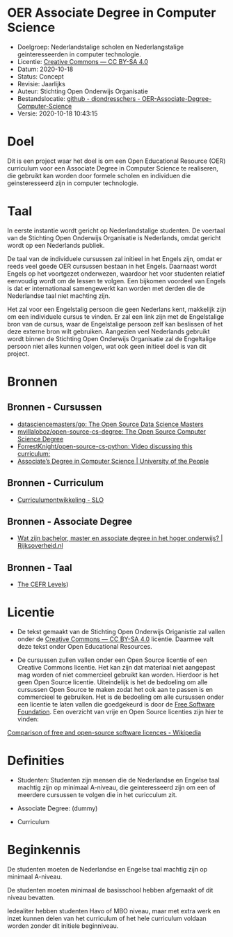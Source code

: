 # OER Associate Degree in Computer Science

* Doelgroep: Nederlandstalige scholen en Nederlangstalige geinteresseerden in computer technologie.
* Licentie: [Creative Commons — CC BY-SA 4.0](https://creativecommons.org/licenses/by-sa/4.0/)
* Datum: 2020-10-18
* Status: Concept
* Revisie: Jaarlijks
* Auteur: Stichting Open Onderwijs Organisatie
* Bestandslocatie: [github - diondresschers - OER-Associate-Degree-Computer-Science](https://github.com/openonderwijsorg/OER-Associate-Degree-Computer-Science)
* Versie: 2020-10-18 10:43:15 

# Doel

Dit is een project waar het doel is om een Open Educational Resource (OER) curriculum voor een Associate Degree in Computer Science te realiseren, die gebruikt kan worden door formele scholen en individuen die geinsteresseerd zijn in computer technologie.

# Taal 

In eerste instantie wordt gericht op Nederlandstalige studenten. De voertaal van de Stichting Open Onderwijs Organisatie is Nederlands, omdat gericht wordt op een Nederlands publiek.

De taal van de individuele cursussen zal initieel in het Engels zijn, omdat er reeds veel goede OER cursussen bestaan in het Engels. Daarnaast wordt Engels op het voortgezet onderwezen, waardoor het voor studenten relatief eenvoudig wordt om de lessen te volgen. Een bijkomen voordeel van Engels is dat er internationaal samengewerkt kan worden met derden die de Nederlandse taal niet machting zijn.

Het zal voor een Engelstalig persoon die geen Nederlans kent, makkelijk zijn om een individuele cursus te vinden. Er zal een link zijn met de Engelstalige bron van de cursus, waar de Engelstalige persoon zelf kan beslissen of het deze externe bron wilt gebruiken. Aangezien veel Nederlands gebruikt wordt binnen de Stichting Open Onderwijs Organisatie zal de Engeltalige persoon niet alles kunnen volgen, wat ook geen initieel doel is van dit project.

# Bronnen

## Bronnen - Cursussen

* [datasciencemasters/go: The Open Source Data Science Masters](https://github.com/datasciencemasters/go)
* [mvillaloboz/open-source-cs-degree: The Open Source Computer Science Degree](https://github.com/mvillaloboz/open-source-cs-degree)
* [ForrestKnight/open-source-cs-python: Video discussing this curriculum:](https://github.com/ForrestKnight/open-source-cs-python)
* [Associate’s Degree in Computer Science | University of the People](https://www.uopeople.edu/programs/cs/degrees/computer-science-associates-degree/)

## Bronnen - Curriculum

* [Curriculumontwikkeling - SLO](https://www.slo.nl/thema/meer/curriculumontwikkeling/)

## Bronnen - Associate Degree

* [Wat zijn bachelor, master en associate degree in het hoger onderwijs? | Rijksoverheid.nl](https://www.rijksoverheid.nl/onderwerpen/hoger-onderwijs/vraag-en-antwoord/wat-zijn-de-bachelor-master-en-associate-degree-in-het-hoger-onderwijs)

## Bronnen - Taal

* [The CEFR Levels](https://www.coe.int/en/web/common-european-framework-reference-languages/level-descriptions))


# Licentie

* De tekst gemaakt van de Stichting Open Onderwijs Origanistie zal vallen onder de [Creative Commons — CC BY-SA 4.0](https://creativecommons.org/licenses/by-sa/4.0/) licentie. Daarmee valt deze tekst onder Open Educational Resources.

* De cursussen zullen vallen onder een Open Source licentie of een Creative Commons licentie. Het kan zijn dat materiaal niet aangepast mag worden of niet commercieel gebruikt kan worden. Hierdoor is het geen Open Source licentie. Uiteindelijk is het de bedoeling om alle cursussen Open Source te maken zodat het ook aan te passen is en commercieel te gebruiken. Het is de bedoeling om alle cursussen onder een licentie te laten vallen die goedgekeurd is door de [Free Software Foundation](https://www.fsf.org/). Een overzicht van vrije en Open Source licenties zijn hier te vinden:

[Comparison of free and open-source software licences - Wikipedia](https://en.wikipedia.org/wiki/Comparison_of_free_and_open-source_software_licences)


# Definities

* Studenten: Studenten zijn mensen die de Nederlandse en Engelse taal machtig zijn op minimaal A-niveau, die geinteresseerd zijn om een of meerdere cursussen te volgen die in het curicculum zit.

* Associate Degree: (dummy)

* Curriculum 

# Beginkennis

De studenten moeten de Nederlandse en Engelse taal machtig zijn op minimaal A-niveau. 

De studenten moeten minimaal de basisschool hebben afgemaakt of dit niveau bevatten.

Iedealiter hebben studenten Havo of MBO niveau, maar met extra werk en inzet kunnen delen van het curriculum of het hele curriculum voldaan worden zonder dit initiele beginniveau.


